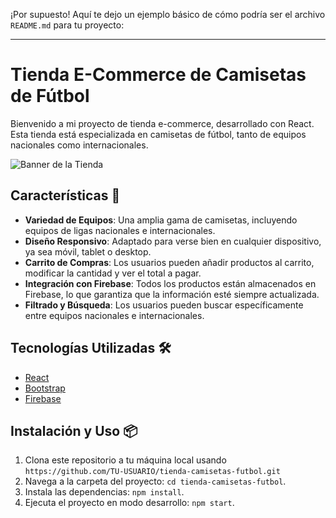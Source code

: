 ¡Por supuesto! Aquí te dejo un ejemplo básico de cómo podría ser el archivo `README.md` para tu proyecto:

---

# Tienda E-Commerce de Camisetas de Fútbol

Bienvenido a mi proyecto de tienda e-commerce, desarrollado con React. Esta tienda está especializada en camisetas de fútbol, tanto de equipos nacionales como internacionales.

![Banner de la Tienda](url-de-tu-imagen.jpg) <!-- Puedes reemplazar "url-de-tu-imagen.jpg" con la URL de una imagen que represente tu tienda, si tienes una. -->

## Características 🚀

- **Variedad de Equipos**: Una amplia gama de camisetas, incluyendo equipos de ligas nacionales e internacionales.
- **Diseño Responsivo**: Adaptado para verse bien en cualquier dispositivo, ya sea móvil, tablet o desktop.
- **Carrito de Compras**: Los usuarios pueden añadir productos al carrito, modificar la cantidad y ver el total a pagar.
- **Integración con Firebase**: Todos los productos están almacenados en Firebase, lo que garantiza que la información esté siempre actualizada.
- **Filtrado y Búsqueda**: Los usuarios pueden buscar específicamente entre equipos nacionales e internacionales.

## Tecnologías Utilizadas 🛠️

- [React](https://reactjs.org/)
- [Bootstrap](https://getbootstrap.com/)
- [Firebase](https://firebase.google.com/)

## Instalación y Uso 📦

1. Clona este repositorio a tu máquina local usando `https://github.com/TU-USUARIO/tienda-camisetas-futbol.git` <!-- Reemplaza "TU-USUARIO" y "tienda-camisetas-futbol" con tu usuario y nombre de repositorio. -->
2. Navega a la carpeta del proyecto: `cd tienda-camisetas-futbol`.
3. Instala las dependencias: `npm install`.
4. Ejecuta el proyecto en modo desarrollo: `npm start`.
